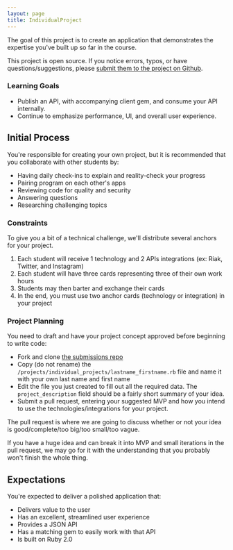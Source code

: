 ```yaml
---
layout: page
title: IndividualProject
---
```


The goal of this project is to create an application that demonstrates the expertise you've built up so far in the course.

<div class="note">
<p>This project is open source. If you notice errors, typos, or have
questions/suggestions, please <a href="https://github.com/JumpstartLab/curriculum/blob/master/source/projects/individual_project.markdown">submit them to the project on Github</a>.</p>
</div>

### Learning Goals

* Publish an API, with accompanying client gem, and consume your API internally.
* Continue to emphasize performance, UI, and overall user experience.

## Initial Process

You're responsible for creating your own project, but it is recommended that you collaborate with other students by:

* Having daily check-ins to explain and reality-check your progress
* Pairing program on each other's apps
* Reviewing code for quality and security
* Answering questions
* Researching challenging topics

### Constraints

To give you a bit of a technical challenge, we'll distribute several anchors for your project. 

1. Each student will receive 1 technology and 2 APIs integrations (ex: Riak, Twitter, and Instagram)
2. Each student will have three cards representing three of their own work hours
3. Students may then barter and exchange their cards
4. In the end, you must use two anchor cards (technology or integration) in your project

### Project Planning

You need to draft and have your project concept approved before beginning to write code:

* Fork and clone [the submissions repo](https://github.com/gSchool/submissions)
* Copy (do not rename) the
`/projects/individual_projects/lastname_firstname.rb` file and name it with
your own last name and first name
* Edit the file you just created to fill out all the required data. The `project_description` field should be a fairly short summary of your idea.
* Submit a pull request, entering your suggested MVP and how you intend to use the technologies/integrations for your project.

The pull request is where we are going to discuss whether or not your idea is good/complete/too big/too small/too vague.

If you have a huge idea and can break it into MVP and small iterations in the
pull request, we may go for it with the understanding that you probably won't
finish the whole thing.

## Expectations

You're expected to deliver a polished application that:

* Delivers value to the user
* Has an excellent, streamlined user experience
* Provides a JSON API
* Has a matching gem to easily work with that API
* Is built on Ruby 2.0
